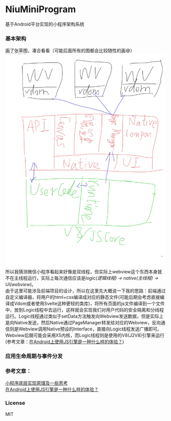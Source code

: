# NiuMiniProgram
基于Android平台实现的小程序架构系统

### 基本架构
画了张草图，凑合看看（可能后面所有的图都会比较随性的画:sweat_smile:） <img
src="./IMG_0028.jpg" />
所以我猜测微信小程序看起来好像是双线程，但实际上webview这个东西本身就不在主线程运行，实际上每次通信应该是*logic(逻辑线程) -> native(主线程) -> UI(webview)*。  
由于这里可能涉及前端项目的设计，所以在这里先大概说一下我的思路：前端通过自定义编译器，将用户的html+css编译成对应的静态文件(可能后期会考虑直接编译成Vdom或者使用Svelte这种更轻的类库)，将所有页面的js文件编译到一个文件中，放到Logic线程中去运行，这样就会实现我们对用户代码的安全隔离和分线程运行。Logic线程通过类似于setData方法触发向Webview发送数据，但是实际上是向Native发送，然后Native通过PageManager转发给对应的Webview，反向通信则是Webview调用Native预设的Interface，直接向Logic线程发送广播即可。  
Webview后期可能会采用X5内核，而Logic线程则是使用的V8(J2V8)引擎来运行(参考文章：<a
href="https://neyoufan.github.io/2016/12/23/android/Android%20Js引擎/在Android上使用JS引擎是一种什么样的体验？/">在Android上使用JS引擎是一种什么样的体验？</a>)  

### 应用生命周期与事件分发


### 参考文章：
<a href="https://zhuanlan.zhihu.com/p/81775922">小程序底层实现原理及一些思考</a>  
<a href="https://neyoufan.github.io/2016/12/23/android/Android%20Js引擎/在Android上使用JS引擎是一种什么样的体验？/">在Android上使用JS引擎是一种什么样的体验？</a>

### License
MIT